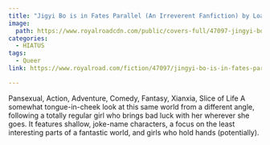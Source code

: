 ```yaml
---
title: "Jigyi Bo is in Fates Parallel (An Irreverent Fanfiction) by Loaka Of The Wind"
image:
  path: https://www.royalroadcdn.com/public/covers-full/47097-jingyi-bo-is-in-fates-parallel-an-irreverent-fanfiction.jpg
categories:
  - HIATUS
tags:
  - Queer
link: https://www.royalroad.com/fiction/47097/jingyi-bo-is-in-fates-parallel-an-irreverent-fanfiction

---
```

Pansexual, Action, Adventure, Comedy, Fantasy, Xianxia, Slice of Life
A somewhat tongue-in-cheek look at this same world from a different angle, following a totally regular girl who brings bad luck with her wherever she goes. It features shallow, joke-name characters, a focus on the least interesting parts of a fantastic world, and girls who hold hands (potentially).



